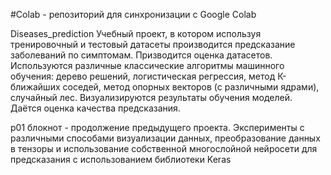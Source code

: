 #Colab - репозиторий для синхронизации с Google Colab

Diseases_prediction
Учебный проект, в котором используя тренировочный и тестовый датасеты производится предсказание заболеваний по симптомам.
Призводится оценка датасетов.
Используются различные классические алгоритмы машинного обучения: дерево решений, логистическая регрессия, метод К-ближайших соседей, метод опорных векторов (с различными ядрами), случайный лес.
Визуализируются результаты обучения моделей.
Даётся оценка качества предсказания.

p01 блокнот - продолжение предыдущего проекта. Эксперименты с различными способами визуализации данных, преобразование данных в тензоры и использование собственной многослойной нейросети для предсказания с использованием библиотеки Keras
